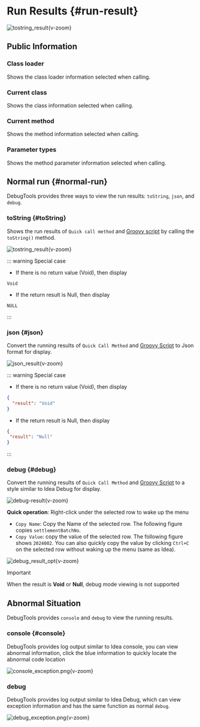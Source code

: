 # Run Results {#run-result}

![tostring_result](/images/tostring_result.png){v-zoom}

## Public Information

### Class loader

Shows the class loader information selected when calling.

### Current class

Shows the class information selected when calling.

### Current method

Shows the method information selected when calling.

### Parameter types

Shows the method parameter information selected when calling.

## Normal run {#normal-run}

DebugTools provides three ways to view the run results: `toString`, `json`, and `debug`.

### toString {#toString}

Shows the run results of `Quick call method` and [Groovy script](./groovy-execute) by calling the `toString()` method.

![tostring_result](/images/tostring_result.png){v-zoom}

::: warning Special case

- If there is no return value (Void), then display

```text
Void
```

- If the return result is Null, then display

```text
NULL
```

:::

### json {#json}

Convert the running results of `Quick Call Method` and [Groovy Script](./groovy-execute) to Json format for display.

![json_result](/images/json_result.png){v-zoom}

::: warning Special case

- If there is no return value (Void), then display

```json
{
  "result": "Void"
}
```

- If the return result is Null, then display

```json
{
 "result": "Null"
}
```

:::

### debug {#debug}

Convert the running results of `Quick Call Method` and [Groovy Script](./groovy-execute) to a style similar to Idea Debug for display.

![debug-result](/images/debug_result.png){v-zoom}

**Quick operation**: Right-click under the selected row to wake up the menu

- `Copy Name`: Copy the Name of the selected row. The following figure copies `settlementBatchNo`.
- `Copy Value`: copy the value of the selected row. The following figure shows `2024002`. You can also quickly copy the value by clicking `Ctrl+C` on the selected row without waking up the menu (same as Idea).

![debug_result_opt](/images/debug_result_opt.png){v-zoom}

> [!IMPORTANT]
> When the result is **Void** or **Null**, debug mode viewing is not supported

## Abnormal Situation

DebugTools provides `console` and `debug` to view the running results.

### console {#console}

DebugTools provides log output similar to Idea console, you can view abnormal information, click the blue information to quickly locate the abnormal code location

![console_exception.png](/images/console_exception.png){v-zoom}

### debug

DebugTools provides log output similar to Idea Debug, which can view exception information and has the same function as normal `debug`.

![debug_exception.png](/images/debug_exception.png){v-zoom}